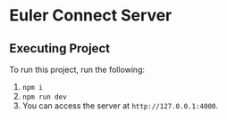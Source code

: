 # Euler Connect Server

## Executing Project

To run this project, run the following:

1. `npm i`
2. `npm run dev`
3. You can access the server at `http://127.0.0.1:4000`.
